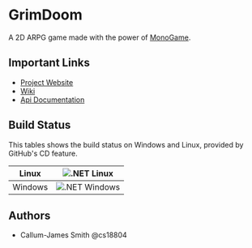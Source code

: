 # GrimDoom
A 2D ARPG game made with the power of [MonoGame](https://www.monogame.net).

## Important Links
- [Project Website](https://sudo-make.github.io/Capstone-Project/index.html)
- [Wiki](https://cseegit.essex.ac.uk/ce301_2020/ce301_smith_callum-james/-/wikis/Getting-Started)
- [Api Documentation](https://sudo-make.github.io/Capstone-Project/api/index.html)

## Build Status
This tables shows the build status on Windows and Linux, provided by GitHub's CD feature.

| Linux | ![.NET Linux](https://github.com/sudo-make/Capstone-Project/workflows/.NET/badge.svg) |
| ---- | ---- |
| Windows | ![.NET Windows](https://github.com/sudo-make/Capstone-Project/workflows/.NET%20Windows%20Latest/badge.svg) |

## Authors
* Callum-James Smith @cs18804

